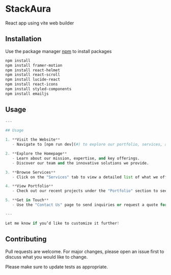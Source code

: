 # StackAura

React app using vite web builder

## Installation

Use the package manager [npm](https://npm.pypa.io/en/stable/) to install packages

```bash
npm install 
npm install framer-motion
npm install react-helmet
npm install react-scroll
npm install lucide-react
npm install react-icons
npm install styled-components
npm install emailjs

```

## Usage

```python
---

## Usage  

1. **Visit the Website**  
   - Navigate to [npm run dev](#) to explore our portfolio, services, and contact options.  

2. **Explore the Homepage**  
   - Learn about our mission, expertise, and key offerings.  
   - Discover our team and the innovative solutions we provide.  

3. **Browse Services**  
   - Click on the "Services" tab to view a detailed list of what we offer.  

4. **View Portfolio**  
   - Check out our recent projects under the "Portfolio" section to see our capabilities.  

5. **Get in Touch**  
   - Use the "Contact Us" page to send inquiries or request a quote for your project.  

---

Let me know if you’d like to customize it further!
```

## Contributing

Pull requests are welcome. For major changes, please open an issue first
to discuss what you would like to change.

Please make sure to update tests as appropriate.
